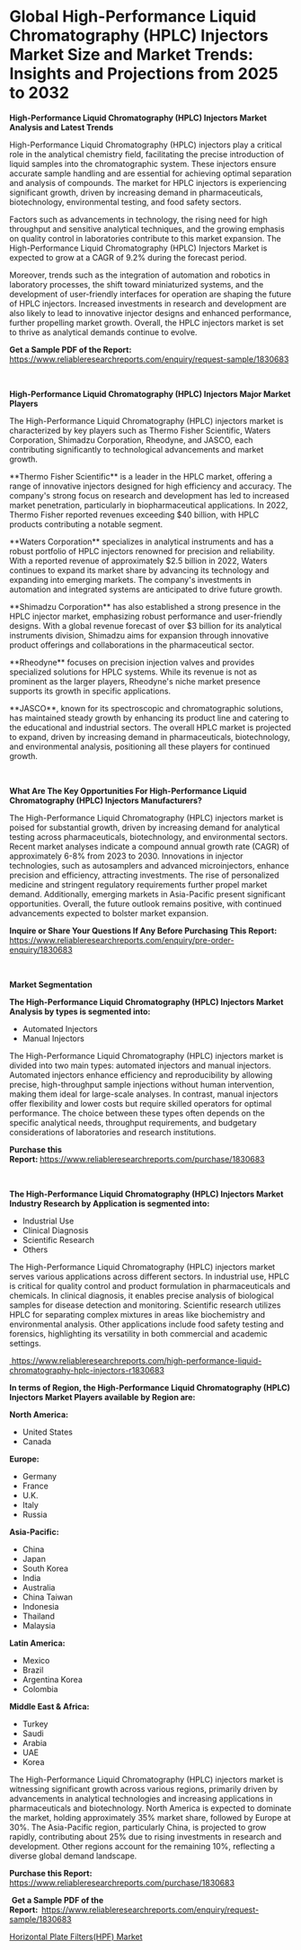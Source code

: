 <p><h1>Global High-Performance Liquid Chromatography (HPLC) Injectors Market Size and Market Trends: Insights and Projections from 2025 to 2032</h1></p><p><strong>High-Performance Liquid Chromatography (HPLC) Injectors Market Analysis and Latest Trends</strong></p>
<p><p>High-Performance Liquid Chromatography (HPLC) injectors play a critical role in the analytical chemistry field, facilitating the precise introduction of liquid samples into the chromatographic system. These injectors ensure accurate sample handling and are essential for achieving optimal separation and analysis of compounds. The market for HPLC injectors is experiencing significant growth, driven by increasing demand in pharmaceuticals, biotechnology, environmental testing, and food safety sectors. </p><p>Factors such as advancements in technology, the rising need for high throughput and sensitive analytical techniques, and the growing emphasis on quality control in laboratories contribute to this market expansion. The High-Performance Liquid Chromatography (HPLC) Injectors Market is expected to grow at a CAGR of 9.2% during the forecast period. </p><p>Moreover, trends such as the integration of automation and robotics in laboratory processes, the shift toward miniaturized systems, and the development of user-friendly interfaces for operation are shaping the future of HPLC injectors. Increased investments in research and development are also likely to lead to innovative injector designs and enhanced performance, further propelling market growth. Overall, the HPLC injectors market is set to thrive as analytical demands continue to evolve.</p></p>
<p><strong>Get a Sample PDF of the Report:&nbsp;</strong> <a href="https://www.reliableresearchreports.com/enquiry/request-sample/1830683?utm_campaign=3084&utm_medium=2&utm_source=Github&utm_content=ia&utm_term=12042025&utm_id=high-performance-liquid-chromatography-hplc-injectors">https://www.reliableresearchreports.com/enquiry/request-sample/1830683</a></p>
<p>&nbsp;</p>
<p><strong>High-Performance Liquid Chromatography (HPLC) Injectors Major Market Players</strong></p>
<p><p>The High-Performance Liquid Chromatography (HPLC) injectors market is characterized by key players such as Thermo Fisher Scientific, Waters Corporation, Shimadzu Corporation, Rheodyne, and JASCO, each contributing significantly to technological advancements and market growth.</p><p>**Thermo Fisher Scientific** is a leader in the HPLC market, offering a range of innovative injectors designed for high efficiency and accuracy. The company's strong focus on research and development has led to increased market penetration, particularly in biopharmaceutical applications. In 2022, Thermo Fisher reported revenues exceeding $40 billion, with HPLC products contributing a notable segment.</p><p>**Waters Corporation** specializes in analytical instruments and has a robust portfolio of HPLC injectors renowned for precision and reliability. With a reported revenue of approximately $2.5 billion in 2022, Waters continues to expand its market share by advancing its technology and expanding into emerging markets. The company's investments in automation and integrated systems are anticipated to drive future growth.</p><p>**Shimadzu Corporation** has also established a strong presence in the HPLC injector market, emphasizing robust performance and user-friendly designs. With a global revenue forecast of over $3 billion for its analytical instruments division, Shimadzu aims for expansion through innovative product offerings and collaborations in the pharmaceutical sector.</p><p>**Rheodyne** focuses on precision injection valves and provides specialized solutions for HPLC systems. While its revenue is not as prominent as the larger players, Rheodyne's niche market presence supports its growth in specific applications.</p><p>**JASCO**, known for its spectroscopic and chromatographic solutions, has maintained steady growth by enhancing its product line and catering to the educational and industrial sectors. The overall HPLC market is projected to expand, driven by increasing demand in pharmaceuticals, biotechnology, and environmental analysis, positioning all these players for continued growth.</p></p>
<p>&nbsp;</p>
<p><strong>What Are The Key Opportunities For High-Performance Liquid Chromatography (HPLC) Injectors Manufacturers?</strong></p>
<p><p>The High-Performance Liquid Chromatography (HPLC) injectors market is poised for substantial growth, driven by increasing demand for analytical testing across pharmaceuticals, biotechnology, and environmental sectors. Recent market analyses indicate a compound annual growth rate (CAGR) of approximately 6-8% from 2023 to 2030. Innovations in injector technologies, such as autosamplers and advanced microinjectors, enhance precision and efficiency, attracting investments. The rise of personalized medicine and stringent regulatory requirements further propel market demand. Additionally, emerging markets in Asia-Pacific present significant opportunities. Overall, the future outlook remains positive, with continued advancements expected to bolster market expansion.</p></p>
<p><strong>Inquire or Share Your Questions If Any Before Purchasing This Report:</strong> <a href="https://www.reliableresearchreports.com/enquiry/pre-order-enquiry/1830683?utm_campaign=3084&utm_medium=2&utm_source=Github&utm_content=ia&utm_term=12042025&utm_id=high-performance-liquid-chromatography-hplc-injectors">https://www.reliableresearchreports.com/enquiry/pre-order-enquiry/1830683</a></p>
<p>&nbsp;</p>
<p><strong>Market Segmentation</strong></p>
<p><strong>The High-Performance Liquid Chromatography (HPLC) Injectors Market Analysis by types is segmented into:</strong></p>
<p><ul><li>Automated Injectors</li><li>Manual Injectors</li></ul></p>
<p><p>The High-Performance Liquid Chromatography (HPLC) injectors market is divided into two main types: automated injectors and manual injectors. Automated injectors enhance efficiency and reproducibility by allowing precise, high-throughput sample injections without human intervention, making them ideal for large-scale analyses. In contrast, manual injectors offer flexibility and lower costs but require skilled operators for optimal performance. The choice between these types often depends on the specific analytical needs, throughput requirements, and budgetary considerations of laboratories and research institutions.</p></p>
<p><strong>Purchase this Report:&nbsp;</strong><a href="https://www.reliableresearchreports.com/purchase/1830683?utm_campaign=3084&utm_medium=2&utm_source=Github&utm_content=ia&utm_term=12042025&utm_id=high-performance-liquid-chromatography-hplc-injectors">https://www.reliableresearchreports.com/purchase/1830683</a></p>
<p>&nbsp;</p>
<p><strong>The High-Performance Liquid Chromatography (HPLC) Injectors Market Industry Research by Application is segmented into:</strong></p>
<p><ul><li>Industrial Use</li><li>Clinical Diagnosis</li><li>Scientific Research</li><li>Others</li></ul></p>
<p><p>The High-Performance Liquid Chromatography (HPLC) injectors market serves various applications across different sectors. In industrial use, HPLC is critical for quality control and product formulation in pharmaceuticals and chemicals. In clinical diagnosis, it enables precise analysis of biological samples for disease detection and monitoring. Scientific research utilizes HPLC for separating complex mixtures in areas like biochemistry and environmental analysis. Other applications include food safety testing and forensics, highlighting its versatility in both commercial and academic settings.</p></p>
<p><a href="https://www.reliableresearchreports.com/high-performance-liquid-chromatography-hplc-injectors-r1830683?utm_campaign=3084&utm_medium=2&utm_source=Github&utm_content=ia&utm_term=12042025&utm_id=high-performance-liquid-chromatography-hplc-injectors">&nbsp;https://www.reliableresearchreports.com/high-performance-liquid-chromatography-hplc-injectors-r1830683</a></p>
<p><strong>In terms of Region, the High-Performance Liquid Chromatography (HPLC) Injectors Market Players available by Region are:</strong></p>
<p>
    <p> <strong> North America: </strong>
        <ul>
            <li>United States</li>
            <li>Canada</li>
        </ul>
        </p> 
    <p> <strong> Europe: </strong>
        <ul>
            <li>Germany</li>
            <li>France</li>
            <li>U.K.</li>
            <li>Italy</li>
            <li>Russia</li>
        </ul>
        </p> 
    <p> <strong> Asia-Pacific: </strong>
        <ul>
            <li>China</li>
            <li>Japan</li>
            <li>South Korea</li>
            <li>India</li>
            <li>Australia</li>
            <li>China Taiwan</li>
            <li>Indonesia</li>
            <li>Thailand</li>
            <li>Malaysia</li>
        </ul>
        </p> 
    <p> <strong> Latin America: </strong>
        <ul>
            <li>Mexico</li>
            <li>Brazil</li>
            <li>Argentina Korea</li>
            <li>Colombia</li>
        </ul>
        </p> 
    <p> <strong> Middle East & Africa: </strong>
        <ul>
            <li>Turkey</li>
            <li>Saudi</li>
            <li>Arabia</li>
            <li>UAE</li>
            <li>Korea</li>
        </ul>
    </p>
    </p>
<p><p>The High-Performance Liquid Chromatography (HPLC) injectors market is witnessing significant growth across various regions, primarily driven by advancements in analytical technologies and increasing applications in pharmaceuticals and biotechnology. North America is expected to dominate the market, holding approximately 35% market share, followed by Europe at 30%. The Asia-Pacific region, particularly China, is projected to grow rapidly, contributing about 25% due to rising investments in research and development. Other regions account for the remaining 10%, reflecting a diverse global demand landscape.</p></p>
<p><strong>Purchase this Report: </strong><a href="https://www.reliableresearchreports.com/purchase/1830683?utm_campaign=3084&utm_medium=2&utm_source=Github&utm_content=ia&utm_term=12042025&utm_id=high-performance-liquid-chromatography-hplc-injectors">https://www.reliableresearchreports.com/purchase/1830683</a></p>
<p>&nbsp;<strong>Get a Sample PDF of the Report:&nbsp;&nbsp;</strong><a href="https://www.reliableresearchreports.com/enquiry/request-sample/1830683?utm_campaign=3084&utm_medium=2&utm_source=Github&utm_content=ia&utm_term=12042025&utm_id=high-performance-liquid-chromatography-hplc-injectors">https://www.reliableresearchreports.com/enquiry/request-sample/1830683</a></p>
<p><strong></strong></p>
<p><p><a href="https://github.com/maikefelanc3/Market-Research-Report-List-1/blob/main/horizontal-plate-filtershpf-market.md?utm_campaign=3084&utm_medium=2&utm_source=Github&utm_content=ia&utm_term=12042025&utm_id=high-performance-liquid-chromatography-hplc-injectors">Horizontal Plate Filters(HPF) Market</a></p></p>